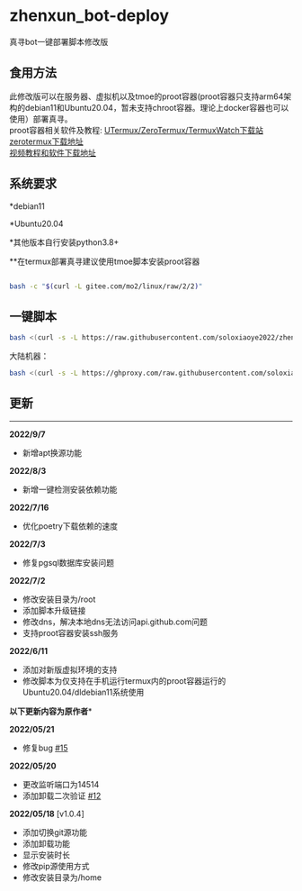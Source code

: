 # zhenxun_bot-deploy
 真寻bot一键部署脚本修改版
## 食用方法  
此修改版可以在服务器、虚拟机以及tmoe的proot容器(proot容器只支持arm64架构的debian11和Ubuntu20.04，暂未支持chroot容器。理论上docker容器也可以使用）部署真寻。  
proot容器相关软件及教程:
[UTermux/ZeroTermux/TermuxWatch下载站](https://blog.utermux.dev/ut/download.html)  
[zerotermux下载地址](https://d.icdown.club/repository/main/ZeroTermux/ZeroTermux%20-0.118.21.apk)  
[视频教程和软件下载地址](https://quqi.avyeld.com/s/7472431/hwa9q8OUfjCIN721)  

## 系统要求

*debian11

*Ubuntu20.04

*其他版本自行安装python3.8+

**在termux部署真寻建议使用tmoe脚本安装proot容器

```bash

bash -c "$(curl -L gitee.com/mo2/linux/raw/2/2)"

```

## 一键脚本
```bash
bash <(curl -s -L https://raw.githubusercontent.com/soloxiaoye2022/zhenxun_bot-deploy/main/install.sh)
```
大陆机器：
```bash
bash <(curl -s -L https://ghproxy.com/raw.githubusercontent.com/soloxiaoye2022/zhenxun_bot-deploy/main/install.sh)
```
## 更新

****

**2022/9/7**

* 新增apt换源功能

**2022/8/3**

* 新增一键检测安装依赖功能

**2022/7/16**

* 优化poetry下载依赖的速度

**2022/7/3**

* 修复pgsql数据库安装问题

**2022/7/2**

* 修改安装目录为/root 
* 添加脚本升级链接
* 修改dns，解决本地dns无法访问api.github.com问题
* 支持proot容器安装ssh服务

**2022/6/11**

* 添加对新版虚拟环境的支持
* 修改脚本为仅支持在手机运行termux内的proot容器运行的Ubuntu20.04/dldebian11系统使用

****以下更新内容为原作者*****

**2022/05/21**

* 修复bug [#15](https://github.com/zhenxun-org/zhenxun_bot-deploy/issues/15)

**2022/05/20**

* 更改监听端口为14514
* 添加卸载二次验证 [#12](https://github.com/zhenxun-org/zhenxun_bot-deploy/issues/12)

**2022/05/18** [v1.0.4]

* 添加切换git源功能
* 添加卸载功能
* 显示安装时长
* 修改pip源使用方式
* 修改安装目录为/home
